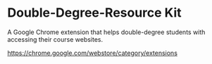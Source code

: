 # Double-Degree-Resource Kit
A Google Chrome extension that helps double-degree students with accessing their course websites.

https://chrome.google.com/webstore/category/extensions




